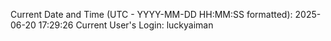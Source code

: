 Current Date and Time (UTC - YYYY-MM-DD HH:MM:SS formatted): 2025-06-20 17:29:26
Current User's Login: luckyaiman
